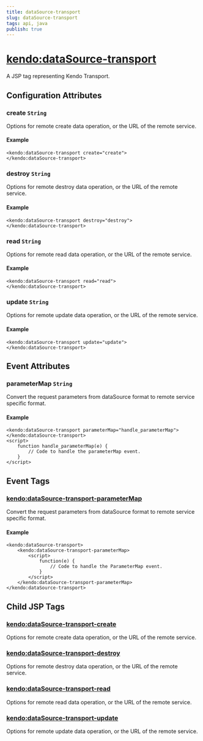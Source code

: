 ```yaml
---
title: dataSource-transport
slug: dataSource-transport
tags: api, java
publish: true
---
```


# <kendo:dataSource-transport>
A JSP tag representing Kendo Transport.

## Configuration Attributes


### create `String`

Options for remote create data operation, or the URL of the remote service.

#### Example
    <kendo:dataSource-transport create="create">
    </kendo:dataSource-transport>
    

### destroy `String`

Options for remote destroy data operation, or the URL of the remote service.

#### Example
    <kendo:dataSource-transport destroy="destroy">
    </kendo:dataSource-transport>
    

### read `String`

Options for remote read data operation, or the URL of the remote service.

#### Example
    <kendo:dataSource-transport read="read">
    </kendo:dataSource-transport>
    

### update `String`

Options for remote update data operation, or the URL of the remote service.

#### Example
    <kendo:dataSource-transport update="update">
    </kendo:dataSource-transport>
    

## Event Attributes

### parameterMap `String`

Convert the request parameters from dataSource format to remote service specific format.

#### Example
    <kendo:dataSource-transport parameterMap="handle_parameterMap">
    </kendo:dataSource-transport>
    <script>
        function handle_parameterMap(e) {
            // Code to handle the parameterMap event.
        }
    </script>


## Event Tags
    
### <kendo:dataSource-transport-parameterMap>

Convert the request parameters from dataSource format to remote service specific format.

#### Example
    <kendo:dataSource-transport>
        <kendo:dataSource-transport-parameterMap>
            <script>
                function(e) {
                    // Code to handle the ParameterMap event.
                }
            </script>
        </kendo:dataSource-transport-parameterMap>
    </kendo:dataSource-transport>
 

## Child JSP Tags

### [<kendo:dataSource-transport-create>](/api/wrappers/jsp/datasource/transport-create)

Options for remote create data operation, or the URL of the remote service.
 
### [<kendo:dataSource-transport-destroy>](/api/wrappers/jsp/datasource/transport-destroy)

Options for remote destroy data operation, or the URL of the remote service.
 
### [<kendo:dataSource-transport-read>](/api/wrappers/jsp/datasource/transport-read)

Options for remote read data operation, or the URL of the remote service.
 
### [<kendo:dataSource-transport-update>](/api/wrappers/jsp/datasource/transport-update)

Options for remote update data operation, or the URL of the remote service.
  

